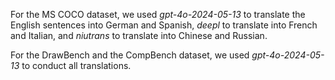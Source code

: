 For the MS COCO dataset, we used *gpt-4o-2024-05-13* to translate the English sentences into German and Spanish, *deepl* to translate into French and Italian, and *niutrans* to translate into Chinese and Russian.

For the DrawBench and the CompBench dataset, we used *gpt-4o-2024-05-13* to conduct all translations.